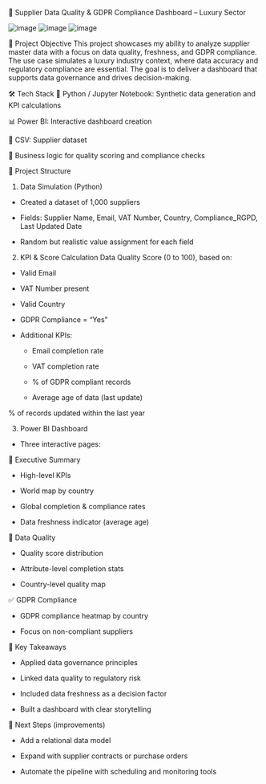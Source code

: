 🧾 Supplier Data Quality & GDPR Compliance Dashboard – Luxury Sector


![image](https://github.com/user-attachments/assets/59b164ec-01dc-409c-af15-aa1e468227d1)
![image](https://github.com/user-attachments/assets/29506273-5598-4af4-9309-7167023e15f0)
![image](https://github.com/user-attachments/assets/89d1baaa-12a0-4a9b-bb2d-c1af971ba947)

📌 Project Objective
This project showcases my ability to analyze supplier master data with a focus on data quality, freshness, and GDPR compliance.
The use case simulates a luxury industry context, where data accuracy and regulatory compliance are essential. The goal is to deliver a dashboard that supports data governance and drives decision-making.

🛠️ Tech Stack
🐍 Python / Jupyter Notebook: Synthetic data generation and KPI calculations

📊 Power BI: Interactive dashboard creation

💾 CSV: Supplier dataset

🧠 Business logic for quality scoring and compliance checks

🧱 Project Structure
1. Data Simulation (Python)
- Created a dataset of 1,000 suppliers

- Fields: Supplier Name, Email, VAT Number, Country, Compliance_RGPD, Last Updated Date

- Random but realistic value assignment for each field

2. KPI & Score Calculation
Data Quality Score (0 to 100), based on:

- Valid Email

- VAT Number present

- Valid Country

- GDPR Compliance = “Yes”

- Additional KPIs:

  - Email completion rate

  - VAT completion rate

  - % of GDPR compliant records

  - Average age of data (last update)

% of records updated within the last year

3. Power BI Dashboard
- Three interactive pages:

🧭 Executive Summary
- High-level KPIs

- World map by country

- Global completion & compliance rates

- Data freshness indicator (average age)

🧪 Data Quality
- Quality score distribution

- Attribute-level completion stats

- Country-level quality map

✅ GDPR Compliance
- GDPR compliance heatmap by country

- Focus on non-compliant suppliers

🎯 Key Takeaways
- Applied data governance principles

- Linked data quality to regulatory risk

- Included data freshness as a decision factor

- Built a dashboard with clear storytelling

🚀 Next Steps (improvements)
- Add a relational data model

- Expand with supplier contracts or purchase orders

- Automate the pipeline with scheduling and monitoring tools

